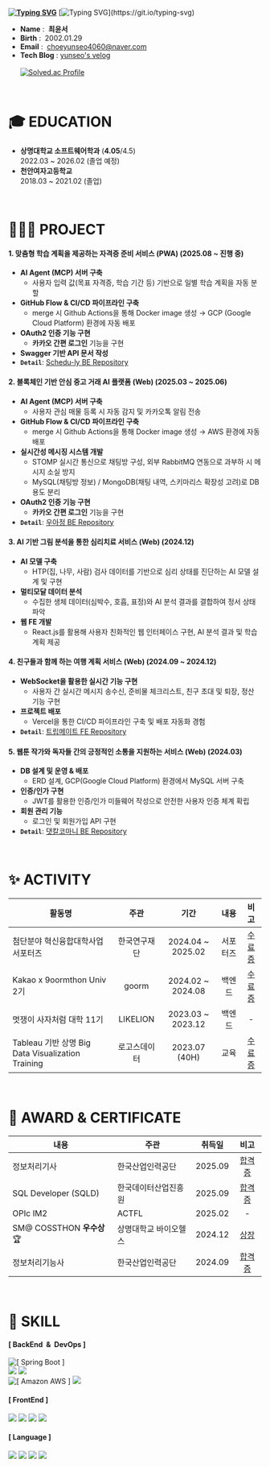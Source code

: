 **[![Typing SVG](https://readme-typing-svg.herokuapp.com?font=Poppins&weight=700&height=70&size=40&pause=500&color=fcee2a&background=FFFFFF00&width=900&lines=Hi,+I'm+Yun+Seo!+🤩)](https://git.io/typing-svg)**
[![Typing SVG](https://readme-typing-svg.herokuapp.com?font=Roboto&weight=400&size=20&pause=500&color=FFFFFF&background=00000000&width=600&lines=안녕하세요.+성장을+즐기는+개발자+최윤서입니다.)](https://git.io/typing-svg)

- **Name** : &nbsp;**최윤서**
- **Birth** : &nbsp;2002.01.29
- **Email** : &nbsp;choeyunseo4060@naver.com
- **Tech Blog** : [yunseo's velog](https://velog.io/@choeyunseo/posts/) <br><br>
[![Solved.ac Profile](http://mazassumnida.wtf/api/v2/generate_badge?boj=sky09508)](https://solved.ac/sky09508/)
<br>

# 🎓 EDUCATION
- **상명대학교 소프트웨어학과** (**4.05**/4.5) <br>
2022.03 ~ 2026.02 (졸업 예정) <br>
- **천안여자고등학교** <br>
2018.03 ~ 2021.02 (졸업)
<br>

# 👩🏻‍💻 PROJECT

#### 1. **맞춤형 학습 계획을 제공하는 자격증 준비 서비스 (PWA)** (2025.08 ~ 진행 중)  
- **AI Agent (MCP) 서버 구축**
  * 사용자 입력 값(목표 자격증, 학습 기간 등) 기반으로 일별 학습 계획을 자동 분할
- **GitHub Flow & CI/CD 파이프라인 구축**
  * merge 시 Github Actions을 통해 Docker image 생성 → GCP (Google Cloud Platform) 환경에 자동 배포
- **OAuth2 인증 기능 구현**
  * **카카오 간편 로그인** 기능을 구현
- **Swagger 기반 API 문서 작성**
- **`Detail`**: [Schedu-ly BE Repository](https://github.com/Schedu-ly/Scheduly-backend)  

#### 2. **블록체인 기반 안심 중고 거래 AI 플랫폼 (Web)** (2025.03 ~ 2025.06)  
- **AI Agent (MCP) 서버 구축**
  * 사용자 관심 매물 등록 시 자동 감지 및 카카오톡 알림 전송
- **GitHub Flow & CI/CD 파이프라인 구축**
  * merge 시 Github Actions을 통해 Docker image 생성 → AWS 환경에 자동 배포
- **실시간성 메시징 시스템 개발**
  * STOMP 실시간 통신으로 채팅방 구성, 외부 RabbitMQ 연동으로 과부하 시 메시지 소실 방지
  * MySQL(채팅방 정보) / MongoDB(채팅 내역, 스키마리스 확장성 고려)로 DB 용도 분리
- **OAuth2 인증 기능 구현**
  * **카카오 간편 로그인** 기능을 구현
- **`Detail`**: [우아정 BE Repository](https://github.com/YunseoChoe/wooajeong-backend)  

#### 3. **AI 기반 그림 분석을 통한 심리치료 서비스 (Web)** (2024.12)  
- **AI 모델 구축**
  * HTP(집, 나무, 사람) 검사 데이터를 기반으로 심리 상태를 진단하는 AI 모델 설계 및 구현
- **멀티모달 데이터 분석**
  * 수집한 생체 데이터(심박수, 호흡, 표정)와 AI 분석 결과를 결합하여 정서 상태 파악
- **웹 FE 개발**
  * React.js를 활용해 사용자 친화적인 웹 인터페이스 구현, AI 분석 결과 및 학습 계획 제공  

#### 4. **친구들과 함께 하는 여행 계획 서비스 (Web)** (2024.09 ~ 2024.12)  
- **WebSocket을 활용한 실시간 기능 구현**
  * 사용자 간 실시간 메시지 송수신, 준비물 체크리스트, 친구 초대 및 퇴장, 정산 기능 구현
- **프로젝트 배포**
  * Vercel을 통한 CI/CD 파이프라인 구축 및 배포 자동화 경험
- **`Detail`**: [트립메이트 FE Repository](https://github.com/YunseoChoe/tripmate-frontend)  

#### 5. **웹툰 작가와 독자들 간의 긍정적인 소통을 지원하는 서비스 (Web)** (2024.03)  
- **DB 설계 및 운영 & 배포**
  * ERD 설계, GCP(Google Cloud Platform) 환경에서 MySQL 서버 구축
- **인증/인가 구현**
  * JWT를 활용한 인증/인가 미들웨어 작성으로 안전한 사용자 인증 체계 확립
- **회원 관리 기능**
  * 로그인 및 회원가입 API 구현
- **`Detail`**: [댓칼코마니 BE Repository](https://github.com/YunseoChoe/2024_BEOTKKOTTHON_TEAM_37_BE)  


<!--
  – Role: `BackEnd` <br>
  – Skills: 
  – Detail: [댓칼코마니 BE Repository](https://github.com/YunseoChoe/2024_BEOTKKOTTHON_TEAM_37_BE)
<br>
-->

<br>

# ✨ ACTIVITY
| 활동명 | 주관 |  기간 | 내용 | 비고 |
|---|:---:|:---:|:---:|:---:|
| 첨단분야 혁신융합대학사업 서포터즈 | 한국연구재단 | 2024.04 ~ 2025.02 | 서포터즈 | [수료증](https://github.com/user-attachments/assets/21e6d772-406b-49f9-8132-71b783f3c260) |
| Kakao x 9oormthon Univ 2기 | goorm | 2024.02 ~ 2024.08 | 백엔드 | [수료증](https://github.com/user-attachments/assets/a0c5d906-5ae5-4a7d-9d87-d3241b676264) |
| 멋쟁이 사자처럼 대학 11기 | LIKELION | 2023.03 ~ 2023.12 | 백엔드 | - |
| Tableau 기반 상명 Big Data Visualization Training | 로고스데이터| 2023.07 (40H) | 교육 | [수료증](https://github.com/user-attachments/assets/68a73d8e-4994-4d67-bb1e-dbe9ac97b372) |
<br>

# 🏅 AWARD & CERTIFICATE
| 내용 | 주관 | 취득일 | 비고 |
|---|---|---|:---:|
| 정보처리기사 | 한국산업인력공단 | 2025.09 | [합격증](https://github.com/user-attachments/assets/a0994212-4010-4cb8-9862-0c8c04959021) |
| SQL Developer (SQLD) | 한국데이터산업진흥원 | 2025.09 | [합격증](https://github.com/user-attachments/assets/8b00fa0d-8692-4d62-9628-ccdd1a49474f) |
|OPIc IM2|ACTFL|2025.02|-|
|SM@ COSSTHON **우수상** 🏆|상명대학교 바이오헬스|2024.12|[상장](https://github.com/user-attachments/assets/12ef2bf8-dd6d-41ad-8c0f-3947a75cee2b)|
| 정보처리기능사 | 한국산업인력공단 | 2024.09 | [합격증](https://github.com/user-attachments/assets/fb2f2f92-2997-4a0a-a6a4-21a9da05f8e9) |
<br>

# 🔨 SKILL
#### [ BackEnd&nbsp;&nbsp;&&nbsp;&nbsp;DevOps ]
<img src="https://smartcart-s3-bucket.s3.ap-northeast-2.amazonaws.com/badge_SpringBoot.svg" alt="[ Spring Boot ]"/></a> <br>
<img src="https://img.shields.io/badge/MySQL-4479A1?style=flat-square&logo=MySQL&logoColor=white"/></a>
<img src="https://img.shields.io/badge/MongoDB-47A248?style=flat-square&logo=MongoDB&logoColor=white"/></a> <br>
<img src="https://smartcart-s3-bucket.s3.ap-northeast-2.amazonaws.com/badge_AmazonAWS.svg" alt="[ Amazon AWS ]"/></a>
<img src="https://img.shields.io/badge/GoogleCloud-4285F4?style=flat-square&logo=Google-Cloud&logoColor=white"/></a>

#### [ FrontEnd ]
<img src="https://img.shields.io/badge/React-61DBFB?style=flat-square&logo=React&logoColor=white"/></a>
<img src="https://img.shields.io/badge/HTML-E34F26?style=flat-square&logo=HTML5&logoColor=white"/></a>
<img src="https://img.shields.io/badge/CSS-1572B6?style=flat-square&logo=CSS3&logoColor=white"/></a>
<img src="https://img.shields.io/badge/JavaScript-F7DF1E?style=flat-square&logo=JavaScript&logoColor=white"/></a>

#### [ Language ]
<img src="https://img.shields.io/badge/Java-007396?style=flat-square&logo=coffeeScript&logoColor=white"/></a>
<img src="https://img.shields.io/badge/Python-3776AB?style=flat-square&logo=Python&logoColor=white"/></a>
<img src="https://img.shields.io/badge/C++-00599C?style=flat-square&logo=C%2B%2B&logoColor=white"/></a>
<img src="https://img.shields.io/badge/C-A8B9CC?style=flat-square&logo=C&logoColor=white"/></a>
<br>


